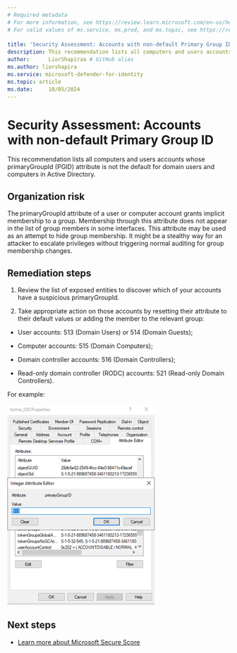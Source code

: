 ```yaml
---
# Required metadata
# For more information, see https://review.learn.microsoft.com/en-us/help/platform/learn-editor-add-metadata?branch=main
# For valid values of ms.service, ms.prod, and ms.topic, see https://review.learn.microsoft.com/en-us/help/platform/metadata-taxonomies?branch=main

title: 'Security Assessment: Accounts with non-default Primary Group ID'
description: This recommendation lists all computers and users accounts whose primaryGroupId (PGID) attribute is not the default for domain users and computers in Active Directory. 
author:      LiorShapiraa # GitHub alias
ms.author: liorshapira
ms.service: microsoft-defender-for-identity
ms.topic: article
ms.date:     10/05/2024
---
```


# Security Assessment: Accounts with non-default Primary Group ID

  
This recommendation lists all computers and users accounts whose primaryGroupId (PGID) attribute is not the default for domain users and computers in Active Directory. 

## Organization risk

The primaryGroupId attribute of a user or computer account grants implicit membership to a group. Membership through this attribute does not appear in the list of group members in some interfaces. This attribute may be used as an attempt to hide group membership. It might be a stealthy way for an attacker to escalate privileges without triggering normal auditing for group membership changes. 

## Remediation steps 

1. Review the list of exposed entities to discover which of your accounts have a suspicious primaryGroupId.  

1. Take appropriate action on those accounts by resetting their attribute to their default values or adding the member to the relevant group:  

  - User accounts: 513 (Domain Users) or 514 (Domain Guests);  
    
  - Computer accounts: 515 (Domain Computers);  
  
  - Domain controller accounts: 516 (Domain Controllers);  
  
  - Read-only domain controller (RODC) accounts: 521 (Read-only Domain Controllers).
  
For example: 


![Screenshot of PrimaryGroupID.](media/accounts-with-non-default-pgid/picture1111.png)

## Next steps

- [Learn more about Microsoft Secure Score](/microsoft-365/security/defender/microsoft-secure-score)

